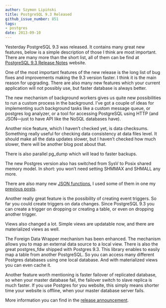 ```yaml
---
author: Szymon Lipiński
title: PostgreSQL 9.3 Released
github_issue_number: 851
tags:
- postgres
date: 2013-09-10
---
```


Yesterday PostgreSQL 9.3 was released. It contains many great new features, below is a simple description of those I think are most important. There are many more than the short list, all of them can be find at [PostgreSQL 9.3 Release Notes](http://www.postgresql.org/docs/9.3/static/release-9-3.html) website.

One of the most important features of the new release is the long list of bug fixes and improvements making the 9.3 version faster. I think it is the main reason for upgrading. There are also many new features which your current application will not possibly use, but faster database is always better.

The new mechanism of background workers gives us quite new possibilities to run a custom process in the background. I’ve got a couple of ideas for implementing such background tasks like a custom message queue, or postgres log analyzer, or a tool for accessing PostgreSQL using HTTP (and JSON—​just to have API like the NoSQL databases have).

Another nice feature, which I haven’t checked yet, is data checksums. Something really useful for checking data consistency at data files level. It should make all the data updates slower, but I haven’t checked how much slower, there will be another blog post about that.

There is also parallel pg_dump which will lead to faster backups.

The new Postgres version also has switched from SysV to Posix shared memory model. In short: you won’t need setting SHMMAX and SHMALL any more.

There are also many new [JSON functions](http://www.postgresql.org/docs/9.3/static/functions-json.html), I used some of them in one my [previous posts](/blog/2013/06/postgresql-as-nosql-with-data-validation/).

Another really great feature is the possibility of creating event triggers. So far you could create triggers on data changes. Since PostgreSQL 9.3 you can create a trigger on dropping or creating a table, or even on dropping another trigger.

Views also changed a lot. Simple views are updatable now, and there are materialized views as well.

The Foreign Data Wrapper mechanism has been enhanced. The mechanism allows you to map an external data source to a local view. There is also the great postgres_fdw shipped with Postgres 9.3. This library enables to easily map a table from another PostgreSQL. So you can access many different Postgres databases using one local database. And with materialized views you can even cache it.

Another feature worth mentioning is faster failover of replicated database, so when your master database fail, the failover switch to slave replica is much faster. If you use Postgres for you website, this simply means shorter time your website is offline, when your master database server fails.

More information you can find in the [release announcement](http://www.postgresql.org/about/news/1481/).
